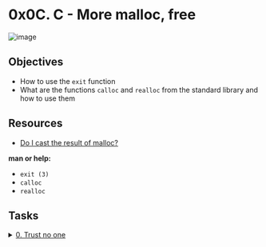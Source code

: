 # 0x0C. C - More malloc, free

![image](https://kurtstephens.com/pub/tredmill/current/doc/html/malloc_8c_a87cc763ca960884d24da0035d60b7968_cgraph.png)

## Objectives

- How to use the `exit` function
- What are the functions `calloc` and `realloc` from the standard library and how to use them

## Resources

- [Do I cast the result of malloc?](https://stackoverflow.com/questions/605845/should-i-cast-the-result-of-malloc)

__man or help:__

- `exit (3)`
- `calloc`
- `realloc`

## Tasks

<details>
<summary><a href="./0-malloc_checked.c">0. Trust no one</a></summary><br>

Write a function that allocates memory using `malloc`.

- Prototype: `void *malloc_checked(unsigned int b);`
- Returns a pointer to the allocated memory
- if `malloc` fails, the `malloc_checked` function should cause normal process termination with a status value of `98`

```bash
julien@ubuntu:~/0x0b. more malloc, free$ cat 0-main.c
#include "main.h"
#include <stdio.h>
#include <stdlib.h>
#include <limits.h>

/**
 * main - check the code
 *
 * Return: Always 0.
 */
int main(void)
{
    char *c;
    int *i;
    float *f;
    double *d;

    c = malloc_checked(sizeof(char) * 1024);
    printf("%p\n", (void *)c);
    i = malloc_checked(sizeof(int) * 402);
    printf("%p\n", (void *)i);
    f = malloc_checked(sizeof(float) * 100000000);
    printf("%p\n", (void *)f);
    d = malloc_checked(INT_MAX);
    printf("%p\n", (void *)d);
    free(c);
    free(i);
    free(f);
    free(d);
    return (0);
}
julien@ubuntu:~/0x0b. more malloc, free$ gcc -Wall -pedantic -Werror -Wextra -std=gnu89 0-main.c 0-malloc_checked.c -o a
julien@ubuntu:~/0x0b. more malloc, free$ ./a
0x1e39010
0x1e39830
0x7f31f6c19010
julien@ubuntu:~/0x0b. more malloc, free$ echo $?
98
julien@ubuntu:~/0x0b. more malloc, free$
```
</details>
